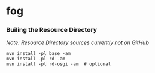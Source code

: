 # fog

### Builing the Resource Directory
_Note: Resource Directory sources currently not on GitHub_

    mvn install -pl base -am
    mvn install -pl rd -am
    mvn install -pl rd-osgi -am  # optional

